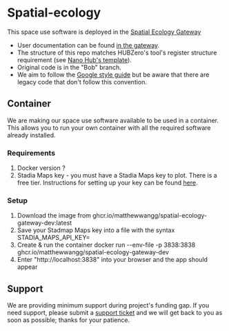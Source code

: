 # Spatial-ecology
This space use software is deployed in the [Spatial Ecology Gateway](https://uccommunityhub.hubzero.org/groups/spaceuseecology)

* User documentation can be found [in the gateway](https://uccommunityhub.hubzero.org/groups/spaceuseecology/space-use-estimator-doc).
* The structure of this repo matches HUBZero's tool's register structure
requirement (see [Nano Hub's template](https://github.com/nanohub-apps/hubtooljupytertemplate)).
* Original code is in the "Bob" branch.
* We aim to follow the [Google style guide](https://google.github.io/styleguide/Rguide.html) but be aware that there are legacy code that don't follow this convention. 

## Container
We are making our space use software available to be used in a container. This allows you to run your own container with all the required software already installed.

### Requirements
1. Docker version ? 
1. Stadia Maps key - you must have a Stadia Maps key to plot.  There is a free tier. Instructions for setting up your key can be found [here](https://docs.stadiamaps.com/authentication/#api-keys).

### Setup
1. Download the image from ghcr.io/matthewwangg/spatial-ecology-gateway-dev:latest
1. Save your Stadmap Maps key into a file with the syntax STADIA_MAPS_API_KEY=<your key>
1. Create & run the container docker run --env-file <filename from above> -p 3838:3838 ghcr.io/matthewwangg/spatial-ecology-gateway-dev
1. Enter "http://localhost:3838" into your browser and the app should appear

## Support
We are providing minimum support during project's funding gap.  If you need support, please submit a [support ticket](https://uccommunityhub.hubzero.org/support) and we will get back to you as soon as possible; thanks for your patience. 
